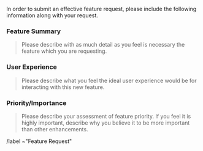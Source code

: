 In order to submit an effective feature request, please include the following information along with your request.

### Feature Summary

> Please describe with as much detail as you feel is necessary the feature which you are requesting.

### User Experience

> Please describe what you feel the ideal user experience would be for interacting with this new feature.

### Priority/Importance

> Please describe your assessment of feature priority. If you feel it is highly important, describe why you believe it to be more important than other enhancements.

/label ~"Feature Request"
